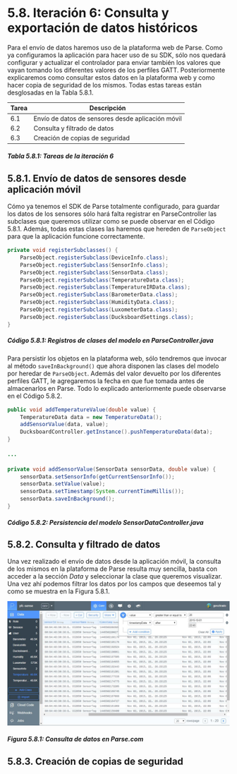 # 5.8. Iteración 6: Consulta y exportación de datos históricos

Para el envío de datos haremos uso de la plataforma web de Parse. Como ya configuramos la aplicación para hacer uso de su SDK, sólo nos quedará configurar y actualizar el controlador para enviar también los valores que vayan tomando los diferentes valores de los perfiles GATT. Posteriormente explicaremos como consultar estos datos en la plataforma web y como hacer copia de seguridad de los mismos. Todas estas tareas están desglosadas en la Tabla 5.8.1.

| Tarea | Descripción |
| -- | -- |
| 6.1 | Envío de datos de sensores desde aplicación móvil|
| 6.2 | Consulta y filtrado de datos|
| 6.3 | Creación de copias de seguridad|
##### *Tabla 5.8.1: Tareas de la iteración 6* 

## 5.8.1. Envío de datos de sensores desde aplicación móvil

Cómo ya tenemos el SDK de Parse totalmente configurado, para guardar los datos de los sensores sólo hará falta registrar en ParseController las subclases que queremos utilizar como se puede observar en el Código 5.8.1. Además, todas estas clases las haremos que hereden de ```ParseObject``` para que la aplicación funcione correctamente.

```java
private void registerSubclasses() {
    ParseObject.registerSubclass(DeviceInfo.class);
    ParseObject.registerSubclass(SensorInfo.class);
    ParseObject.registerSubclass(SensorData.class);
    ParseObject.registerSubclass(TemperatureData.class);
    ParseObject.registerSubclass(TemperatureIRData.class);
    ParseObject.registerSubclass(BarometerData.class);
    ParseObject.registerSubclass(HumidityData.class);
    ParseObject.registerSubclass(LuxometerData.class);
    ParseObject.registerSubclass(DucksboardSettings.class);
}
```
##### *Código 5.8.1: Registros de clases del modelo en ParseController.java*

Para persistir los objetos en la plataforma web, sólo tendremos que invocar al método ```saveInBackground()``` que ahora disponen las clases del modelo por heredar de ```ParseObject```. Además del valor devuelto por los diferentes perfiles GATT, le agregaremos la fecha en que fue tomada antes de almacenarlos en Parse. Todo lo explicado anteriormente puede observarse en el Código 5.8.2.

```java
public void addTemperatureValue(double value) {
    TemperatureData data = new TemperatureData();
    addSensorValue(data, value);
    DucksboardController.getInstance().pushTemperatureData(data);
}

...

private void addSensorValue(SensorData sensorData, double value) {
    sensorData.setSensorInfo(getCurrentSensorInfo());
    sensorData.setValue(value);
    sensorData.setTimestamp(System.currentTimeMillis());
    sensorData.saveInBackground();
}
```
##### *Código 5.8.2: Persistencia del modelo SensorDataController.java*


## 5.8.2. Consulta y filtrado de datos

Una vez realizado el envío de datos desde la aplicación móvil, la consulta de los mismos en la plataforma de Parse resulta muy sencilla, basta con acceder a la sección *Data* y seleccionar la clase que queremos visualizar. Una vez ahí podemos filtrar los datos por los campos que deseemos tal y como se muestra en la Figura 5.8.1.

![](./imagenes/parse_consulta_datos.jpg)
##### *Figura 5.8.1: Consulta de datos en Parse.com*




## 5.8.3. Creación de copias de seguridad


